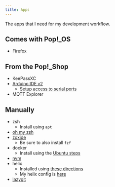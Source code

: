 ```yaml
---
title: Apps
---
```


The apps that I need for my development workflow.

## Comes with Pop!_OS
- Firefox

## From the Pop!_Shop
- KeePassXC
- [Arduino IDE v2](https://www.arduino.cc/en/software)
    - [Setup access to serial ports](https://support.arduino.cc/hc/en-us/articles/360016495679-Fix-port-access-on-Linux)
- MQTT Explorer

## Manually
- zsh
    - Install using `apt`
- [oh my zsh](https://ohmyz.sh/#install)
- [zoxide](https://github.com/ajeetdsouza/zoxide)
    - Be sure to also install `fzf`
- docker
    - Install using the [Ubuntu steps](https://docs.docker.com/engine/install/ubuntu/)
- [nvm](https://github.com/nvm-sh/nvm?tab=readme-ov-file#installing-and-updating)
- helix
    - Installed using [these directions](https://docs.helix-editor.com/package-managers.html#ubuntu)
    - My helix config is [here](./helix-config)
- [lazygit](https://github.com/jesseduffield/lazygit?tab=readme-ov-file#ubuntu)
